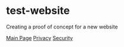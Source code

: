 # test-website

Creating a proof of concept for a new website

[Main Page](https://maburke.github.io/test-website/)
[Privacy](https://maburke.github.io/test-website/Privacy)
[Security](https://maburke.github.io/test-website/Security)